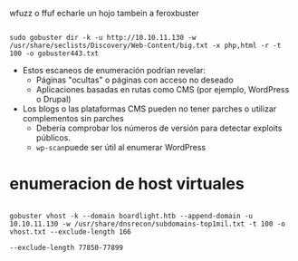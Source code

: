 wfuzz o ffuf echarle un hojo  tambein a feroxbuster

```shell

sudo gobuster dir -k -u http://10.10.11.130 -w /usr/share/seclists/Discovery/Web-Content/big.txt -x php,html -r -t 100 -o gobuster443.txt

```

- Estos escaneos de enumeración podrían revelar:
    - Páginas "ocultas" o páginas con acceso no deseado
    - Aplicaciones basadas en rutas como CMS (por ejemplo, WordPress o Drupal)
- Los blogs o las plataformas CMS pueden no tener parches o utilizar complementos sin parches
    - Debería comprobar los números de versión para detectar exploits públicos.
    - `wp-scan`puede ser útil al enumerar WordPress


# enumeracion de host virtuales

```shell

gobuster vhost -k --domain boardlight.htb --append-domain -u 10.10.11.130 -w /usr/share/dnsrecon/subdomains-top1mil.txt -t 100 -o vhost.txt --exclude-length 166

```


```bash
--exclude-length 77850-77899
```


